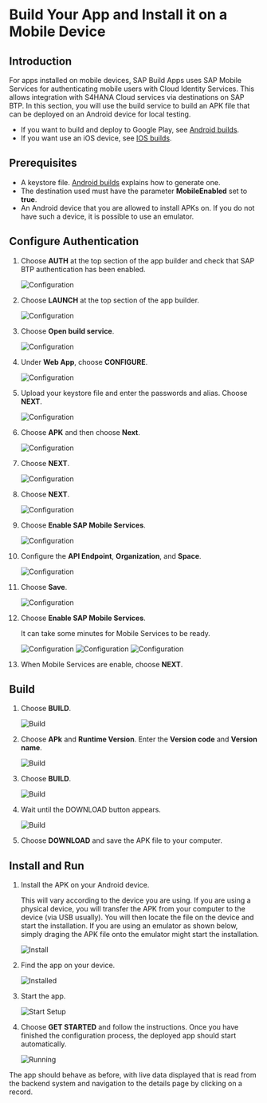 # Build Your App and Install it on a Mobile Device

## Introduction

For apps installed on mobile devices, SAP Build Apps uses SAP Mobile Services for authenticating mobile users with Cloud Identity Services. This allows integration with S4HANA Cloud services via destinations on SAP BTP. In this section, you will use the build service to build an APK file that can be deployed on an Android device for local testing.

* If you want to build and deploy to Google Play, see [Android builds](https://help.sap.com/docs/build-apps/service-guide/android-builds).
* If you want use an iOS device, see [IOS builds](https://help.sap.com/docs/build-apps/service-guide/ios-builds).

## Prerequisites

* A keystore file. [Android builds](https://help.sap.com/docs/build-apps/service-guide/android-builds) explains how to generate one.
* The destination used must have the parameter **MobileEnabled** set to **true**.
* An Android device that you are allowed to install APKs on. If you do not have such a device, it is possible to use an emulator.

## Configure Authentication

1. Choose **AUTH** at the top section of the app builder and check that SAP BTP authentication has been enabled.

    ![Configuration](./images/authentication_01.png)

2. Choose **LAUNCH** at the top section of the app builder.

    ![Configuration](./images/launch_01.png)

3. Choose **Open build service**. 

    ![Configuration](./images/android_configuration_01.png)
4. Under **Web App**, choose **CONFIGURE**.

    ![Configuration](./images/android_configuration_02.png)

5. Upload your keystore file and enter the passwords and alias. Choose **NEXT**.

    ![Configuration](./images/android_configuration_03.png)

6. Choose **APK** and then choose **Next**.

    ![Configuration](./images/android_configuration_04.png)

7. Choose **NEXT**.

    ![Configuration](./images/android_configuration_05.png)

8. Choose **NEXT**.

    ![Configuration](./images/android_configuration_06.png)

9. Choose **Enable SAP Mobile Services**.

    ![Configuration](./images/android_configuration_07.png)

10. Configure the **API Endpoint**, **Organization**, and **Space**.

    ![Configuration](./images/android_configuration_08.png)

11. Choose **Save**.

    ![Configuration](./images/android_configuration_09.png)

12. Choose **Enable SAP Mobile Services**. 

    It can take some minutes for Mobile Services to be ready.

    ![Configuration](./images/android_configuration_10.png)
    ![Configuration](./images/android_configuration_11.png)
    ![Configuration](./images/android_configuration_12.png)

13. When Mobile Services are enable, choose **NEXT**.

## Build

1. Choose **BUILD**.

    ![Build](./images/android_build_01.png)

2. Choose **APk** and **Runtime Version**. Enter the **Version code** and **Version name**. 

    ![Build](./images/android_build_02.png)

3. Choose **BUILD**.

    ![Build](./images/android_build_04.png)

4. Wait until the DOWNLOAD button appears.

    ![Build](./images/android_build_05.png)

5. Choose **DOWNLOAD** and save the APK file to your computer.    

## Install and Run

1. Install the APK on your Android device.

    This will vary according to the device you are using. If you are using a physical device, you will transfer the APK from your computer to the device (via USB usually). You will then locate the file on the device and start the installation. If you are using an emulator as shown below, simply draging the APK file onto the emulator might start the installation.

    ![Install](./images/APK_01.png)

2. Find the app on your device.

    ![Installed](./images/APK_02.png)

3. Start the app.

    ![Start Setup](./images/APK_03.png)

4. Choose **GET STARTED** and follow the instructions. Once you have finished the configuration process, the deployed app should start automatically.

    ![Running](./images/APK_04.png)

The app should behave as before, with live data displayed that is read from the backend system and navigation to the details page by clicking on a record.